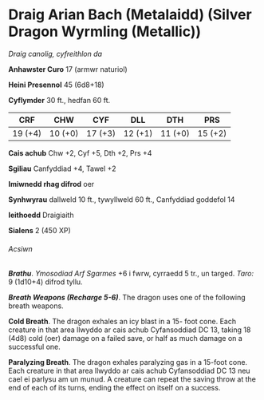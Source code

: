 # Draig Arian Bach (Metalaidd) (Silver Dragon Wyrmling (Metallic))

*Draig canolig, cyfreithlon da*

**Anhawster Curo** 17 (armwr naturiol)

**Heini Presennol** 45 (6d8+18)

**Cyflymder** 30 ft., hedfan 60 ft.

| CRF     | CHW     | CYF     | DLL     | DTH     | PRS     |
|---------|---------|---------|---------|---------|---------|
| 19 (+4) | 10 (+0) | 17 (+3) | 12 (+1) | 11 (+0) | 15 (+2) |

**Cais achub** Chw +2, Cyf +5, Dth +2, Prs +4

**Sgiliau** Canfyddiad +4, Tawel +2

**Imiwnedd rhag difrod** oer

**Synhwyrau** dallweld 10 ft., tywyllweld 60 ft., Canfyddiad goddefol 14

**Ieithoedd** Draigiaith

**Sialens** 2 (450 XP)

###### Acsiwn

***Brathu***. *Ymosodiad Arf Sgarmes* +6 i fwrw, cyrraedd 5 tr., un targed. *Taro:* 9 (1d10+4) difrod tyllu.

***Breath Weapons (Recharge 5-6)***. The dragon uses one of the following breath weapons.

**Cold Breath**. The dragon exhales an icy blast in a 15- foot cone. Each creature in that area llwyddo ar cais achub Cyfansoddiad DC 13, taking 18 (4d8) cold (oer) damage on a failed save, or half as much damage on a successful one.

**Paralyzing Breath**. The dragon exhales paralyzing gas in a 15-foot cone. Each creature in that area llwyddo ar cais achub Cyfansoddiad DC 13 neu cael ei parlysu am un munud. A creature can repeat the saving throw at the end of each of its turns, ending the effect on itself on a success.
